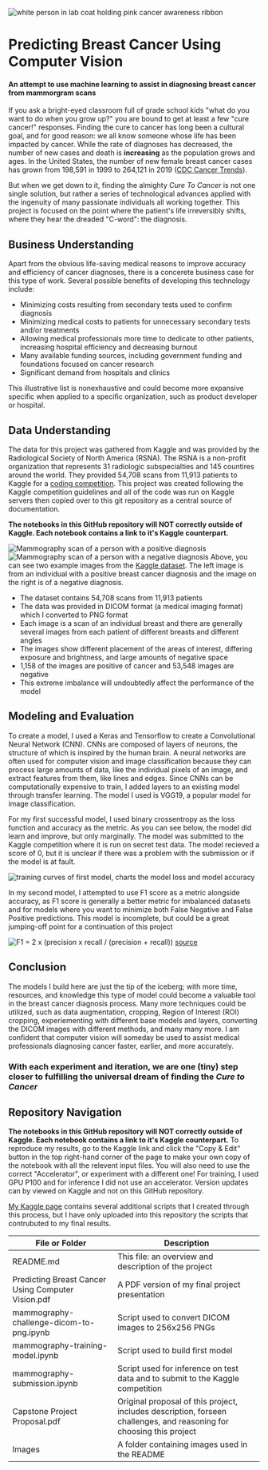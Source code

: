 ![white person in lab coat holding pink cancer awareness ribbon](Images/header_image_ribbon.png)

# Predicting Breast Cancer Using Computer Vision
#### An attempt to use machine learning to assist in diagnosing breast cancer from mammorgram scans

If you ask a bright-eyed classroom full of grade school kids "what do you want to do when you grow up?" you are bound to get at least a few "cure cancer!" responses. Finding the cure to cancer has long been a cultural goal, and for good reason: we all know someone whose life has been impacted by cancer. While the rate of diagnoses has decreased, the number of new cases and death is **increasing** as the population grows and ages. In the United States, the number of new female breast cancer cases has grown from 198,591 in 1999 to 264,121 in 2019 ([CDC Cancer Trends](https://gis.cdc.gov/Cancer/USCS/#/Trends/)). 

But when we get down to it, finding the almighty *Cure To Cancer* is not one single solution, but rather a series of technological advances applied with the ingenuity of many passionate individuals all working together. This project is focused on the point where the patient's life irreversibly shifts, where they hear the dreaded "C-word": the diagnosis. 


## Business Understanding

Apart from the obvious life-saving medical reasons to improve accuracy and efficiency of cancer diagnoses, there is a concerete business case for this type of work. Several possible benefits of developing this technology include:
- Minimizing costs resulting from secondary tests used to confirm diagnosis
- Minimizing medical costs to patients for unnecessary secondary tests and/or treatments
- Allowing medical professionals more time to dedicate to other patients, increasing hospital efficiency and decreasing burnout
- Many available funding sources, including government funding and foundations focused on cancer research
- Significant demand from hospitals and clinics

This illustrative list is nonexhaustive and could become more expansive specific when applied to a specific organization, such as product developer or hospital. 


## Data Understanding

The data for this project was gathered from Kaggle and was provided by the Radiological Society of North America (RSNA). The RSNA is a non-profit organization that represents 31 radiologic subspecialties and 145 countires around the world. They provided 54,708 scans from 11,913 patients to Kaggle for a [coding competition](https://www.kaggle.com/competitions/rsna-breast-cancer-detection/overview). This project was created following the Kaggle competition guidelines and all of the code was run on Kaggle servers then copied over to this git repository as a central source of documentation. 

**The notebooks in this GitHub repository will NOT correctly outside of Kaggle. Each notebook contains a link to it's Kaggle counterpart.**

![Mammography scan of a person with a positive diagnosis](Images/positive_example.png) ![Mammography scan of a person with a negative diagnosis](Images/negative_example.png)
Above, you can see two example images from the [Kaggle dataset](https://www.kaggle.com/competitions/rsna-breast-cancer-detection/data). The left image is from an individual with a positive breast cancer diagnosis and the image on the right is of a negative diagnosis.

- The dataset contains 54,708 scans from 11,913 patients
- The data was provided in DICOM format (a medical imaging format) which I converted to PNG format
- Each image is a scan of an individual breast and there are generally several images from each patient of different breasts and different angles
- The images show different placement of the areas of interest, differing exposure and brightness, and large amounts of negative space
- 1,158 of the images are positive of cancer and 53,548 images are negative
- This extreme imbalance will undoubtedly affect the performance of the model


## Modeling and Evaluation

To create a model, I used a Keras and Tensorflow to create a Convolutional Neural Network (CNN). CNNs are composed of layers of neurons, the structure of which is inspired by the human brain. A neural networks are often used for computer vision and image classification because they can process large amounts of data, like the individual pixels of an image, and extract features from them, like lines and edges. Since CNNs can be computationally expensive to train, I added layers to an existing model through transfer learning. The model I used is VGG19, a popular model for image classification. 

For my first successful model, I used binary crossentropy as the loss function and accuracy as the metric. As you can see below, the model did learn and improve, but only marginally. The model was submitted to the Kaggle competition where it is run on secret test data. The model recieved a score of 0, but it is unclear if there was a problem with the submission or if the model is at fault.

![training curves of first model, charts the model loss and model accuracy](Images/model1_results.png)

In my second model, I attempted to use F1 score as a metric alongside accuracy, as F1 score is generally a better metric for imbalanced datasets and for models where you want to minimize both False Negative and False Positive predictions. This model is incomplete, but could be a great jumping-off point for a continuation of this project

![F1 = 2 x (precision x recall / (precision + recall))](Images/f1_score.png)
[source](https://towardsdatascience.com/evaluating-clustering-results-f13552ee7603)

## Conclusion

The models I build here are just the tip of the iceberg; with more time, resources, and knowledge this type of model could become a valuable tool in the breast cancer diagnosis process. Many more techniques could be utilized, such as data augmentation, cropping, Region of Interest (ROI) cropping, experiementing with different base models and layers, converting the DICOM images with different methods, and many many more. I am confident that computer vision will someday be used to assist medical professionals diagnosing cancer faster, earlier, and more accurately.

### With each experiment and iteration, we are one (tiny) step closer to fulfilling the universal dream of finding the *Cure to Cancer*

## Repository Navigation

**The notebooks in this GitHub repository will NOT correctly outside of Kaggle. Each notebook contains a link to it's Kaggle counterpart.**
To reproduce my results, go to the Kaggle link and click the "Copy & Edit" button in the top right-hand corner of the page to make your own copy of the notebook with all the relevent input files. You will also need to use the correct "Accelerator", or experiment with a different one! For training, I used GPU P100 and for inference I did not use an accelerator. Version updates can by viewed on Kaggle and not on this GitHub repository.

[My Kaggle page](https://www.kaggle.com/deannahedges) contains several additional scripts that I created through this process, but I have only uploaded into this repository the scripts that contrubuted to my final results.

| File or Folder | Description |
| --- | ----------- |
| README.md | This file: an overview and description of the project |
| Predicting Breast Cancer Using Computer Vision.pdf | A PDF version of my final project presentation |
| mammography-challenge-dicom-to-png.ipynb | Script used to convert DICOM images to 256x256 PNGs |
| mammography-training-model.ipynb | Script used to build first model |
| mammography-submission.ipynb | Script used for inference on test data and to submit to the Kaggle competition |
| Capstone Project Proposal.pdf | Original proposal of this project, includes description, forseen challenges, and reasoning for choosing this project |
| Images | A folder containing images used in the README |


